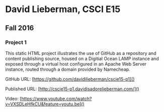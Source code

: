 # David Lieberman, CSCI E15
## Fall 2016
### Project 1

This static HTML project illustrates the use of GitHub as a repository and content publishing source, housed on a Digitial Ocean LAMP instance and exposed through a virtual host configured in an Apache Web Server instance, routed through a domain provided by Namecheap.

GitHub URL: [https://github.com/davidilieberman/cscie15-p1]()

Published URL: [http://cscie15-p1.davidisadorelieberman.com/]()

Video: [https://www.youtube.com/watch?v=VXSDLeHfkCU&feature=youtu.be]()
